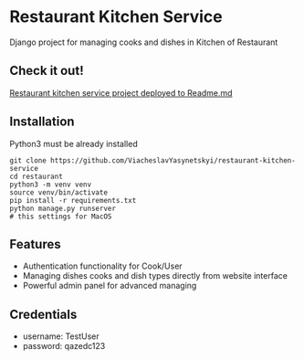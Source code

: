 # Restaurant Kitchen Service

Django project for managing cooks and dishes in Kitchen of Restaurant

## Check it out!

[Restaurant kitchen service project deployed to Readme.md](https://restaurant-kitchen-service-oqg7.onrender.com)

## Installation

Python3 must be already installed

``` shell
git clone https://github.com/ViacheslavYasynetskyi/restaurant-kitchen-service
cd restaurant
python3 -m venv venv
source venv/bin/activate
pip install -r requirements.txt
python manage.py runserver 
# this settings for MacOS
```

## Features

* Authentication functionality for Cook/User
* Managing dishes cooks and dish types directly from website interface
* Powerful admin panel for advanced managing 

## Credentials

* username: TestUser
* password: qazedc123
